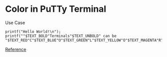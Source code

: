 # Color in PuTTy Terminal

Use Case

```
printf("Hello World!\n");
printf(""$TEXT_BOLD"Terminals"$TEXT_UNBOLD" can be "$TEXT_RED"C"$TEXT_BLUE"O"$TEXT_GREEN"L"$TEXT_YELLOW"O"$TEXT_MAGENTA"R"$TEXT_CYAN"F"$TEXT_WHITE"U"$TEXT_RED"L\n");
```



[Reference](https://gist.github.com/fnky/458719343aabd01cfb17a3a4f7296797)
